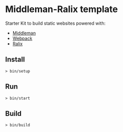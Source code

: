 # Middleman-Ralix template

Starter Kit to build static websites powered with:

- [Middleman](https://middlemanapp.com)
- [Webpack](https://github.com/webpack/webpack)
- [Ralix](https://github.com/ralixjs/ralix)

## Install

```
> bin/setup
```

## Run

```
> bin/start
```

## Build

```
> bin/build
```
